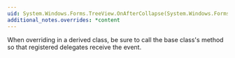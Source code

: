 ```yaml
---
uid: System.Windows.Forms.TreeView.OnAfterCollapse(System.Windows.Forms.TreeViewEventArgs)
additional_notes.overrides: *content
---
```


<p>When overriding <xref href="System.Windows.Forms.TreeView.OnAfterCollapse(System.Windows.Forms.TreeViewEventArgs)"></xref> in a derived class, be sure to call the base class's <xref href="System.Windows.Forms.TreeView.OnAfterCollapse(System.Windows.Forms.TreeViewEventArgs)"></xref> method so that registered delegates receive the event.</p>


